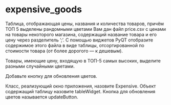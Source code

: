 # expensive_goods
Таблица, отображающая цены, названия и количества товаров, причём ТОП 5 выделены рандомными цветами
Вам дан файл price.csv с ценами на товары некоторого магазина, содержащий название товара и его цену через разделитель ’;’. С помощью виджетов PyQT отобразите содержимое этого файла в виде таблицы, отсортированной по стоимости товара (от более дорогого — к дешевым).

Товары, имеющие цену, входящую в ТОП-5 самых высоких, выделите разными случайными цветами.

Добавьте кнопку для обновления цветов.

Класс, реализующий окно приложения, назовите Expensive. Объект содержащий таблицу назовите tableWidget. Кнопка для обновления цветов называется updateButton.
